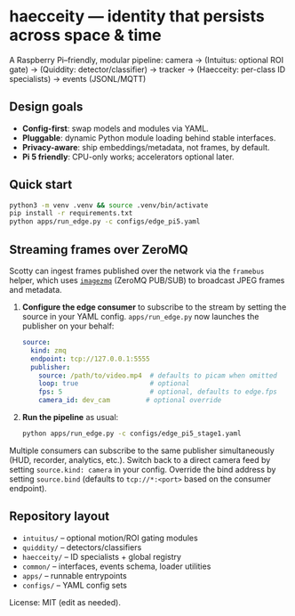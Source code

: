 # haecceity — identity that persists across space & time

A Raspberry Pi–friendly, modular pipeline:
  camera → (Intuitus: optional ROI gate) → (Quiddity: detector/classifier)
         → tracker → (Haecceity: per-class ID specialists) → events (JSONL/MQTT)

## Design goals
- **Config-first**: swap models and modules via YAML.
- **Pluggable**: dynamic Python module loading behind stable interfaces.
- **Privacy-aware**: ship embeddings/metadata, not frames, by default.
- **Pi 5 friendly**: CPU-only works; accelerators optional later.

## Quick start
```bash
python3 -m venv .venv && source .venv/bin/activate
pip install -r requirements.txt
python apps/run_edge.py -c configs/edge_pi5.yaml
```

## Streaming frames over ZeroMQ
Scotty can ingest frames published over the network via the `framebus` helper,
which uses [`imagezmq`](https://github.com/jeffbass/imagezmq) (ZeroMQ PUB/SUB)
to broadcast JPEG frames and metadata.

1. **Configure the edge consumer** to subscribe to the stream by setting the
   source in your YAML config. `apps/run_edge.py` now launches the publisher on
   your behalf:
   ```yaml
   source:
     kind: zmq
     endpoint: tcp://127.0.0.1:5555
     publisher:
       source: /path/to/video.mp4  # defaults to picam when omitted
       loop: true                  # optional
       fps: 5                      # optional, defaults to edge.fps
       camera_id: dev_cam         # optional override
   ```

2. **Run the pipeline** as usual:
   ```bash
   python apps/run_edge.py -c configs/edge_pi5_stage1.yaml
   ```

Multiple consumers can subscribe to the same publisher simultaneously (HUD,
recorder, analytics, etc.). Switch back to a direct camera feed by setting
`source.kind: camera` in your config. Override the bind address by setting
`source.bind` (defaults to `tcp://*:<port>` based on the consumer endpoint).

## Repository layout
- `intuitus/`    – optional motion/ROI gating modules
- `quiddity/`    – detectors/classifiers
- `haecceity/`   – ID specialists + global registry
- `common/`      – interfaces, events schema, loader utilities
- `apps/`        – runnable entrypoints
- `configs/`     – YAML config sets

License: MIT (edit as needed).
